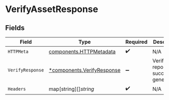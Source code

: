 # VerifyAssetResponse


## Fields

| Field                                                                   | Type                                                                    | Required                                                                | Description                                                             |
| ----------------------------------------------------------------------- | ----------------------------------------------------------------------- | ----------------------------------------------------------------------- | ----------------------------------------------------------------------- |
| `HTTPMeta`                                                              | [components.HTTPMetadata](../../models/components/httpmetadata.md)      | :heavy_check_mark:                                                      | N/A                                                                     |
| `VerifyResponse`                                                        | [*components.VerifyResponse](../../models/components/verifyresponse.md) | :heavy_minus_sign:                                                      | Verification report successfully generated.                             |
| `Headers`                                                               | map[string][]*string*                                                   | :heavy_check_mark:                                                      | N/A                                                                     |